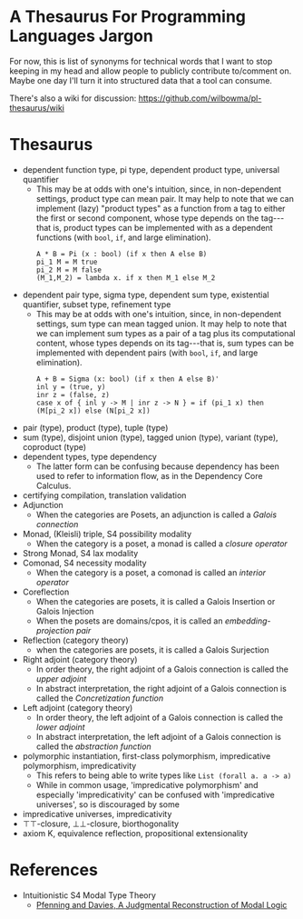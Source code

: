 # A Thesaurus For Programming Languages Jargon


For now, this is list of synonyms for technical words that I want to stop
keeping in my head and allow people to publicly contribute to/comment on.
Maybe one day I'll turn it into structured data that a tool can consume.

There's also a wiki for discussion: https://github.com/wilbowma/pl-thesaurus/wiki

# Thesaurus

- dependent function type, pi type, dependent product type, universal quantifier
  - This may be at odds with one's intuition, since, in non-dependent settings, product type can mean pair.
    It may help to note that we can implement (lazy) "product types" as a function from a tag to either the first or second component, whose type depends on the tag---that is, product types can be implemented with as a dependent functions (with `bool`, `if`, and large elimination).
    ```
    A * B = Pi (x : bool) (if x then A else B)
    pi_1 M = M true
    pi_2 M = M false
    (M_1,M_2) = lambda x. if x then M_1 else M_2
    ```
- dependent pair type, sigma type, dependent sum type, existential quantifier, subset type, refinement type
  - This may be at odds with one's intuition, since, in non-dependent settings, sum type can mean tagged union.
    It may help to note that we can implement sum types as a pair of a tag plus its computational content, whose types depends
    on its tag---that is, sum types can be implemented with dependent pairs (with `bool`, `if`, and large elimination).
    ```
    A + B = Sigma (x: bool) (if x then A else B)'
    inl y = (true, y)
    inr z = (false, z)
    case x of { inl y -> M | inr z -> N } = if (pi_1 x) then (M[pi_2 x]) else (N[pi_2 x])
    ```
- pair (type), product (type), tuple (type)
- sum (type), disjoint union (type), tagged union (type), variant (type), coproduct (type)
- dependent types, type dependency
  - The latter form can be confusing because dependency has been used to refer to information flow, as in the Dependency Core Calculus.
- certifying compilation, translation validation
- Adjunction
  - When the categories are Posets, an adjunction is called a *Galois connection*
- Monad, (Kleisli) triple, S4 possibility modality
  - When the category is a poset, a monad is called a *closure operator*
- Strong Monad, S4 lax modality
- Comonad, S4 necessity modality
  - When the category is a poset, a comonad is called an *interior operator*
- Coreflection 
  - When the categories are posets, it is called a Galois Insertion or Galois Injection
  - When the posets are domains/cpos, it is called an *embedding-projection pair*
- Reflection (category theory)
  - when the categories are posets, it is called a Galois Surjection
- Right adjoint (category theory)
  - In order theory, the right adjoint of a Galois connection is called the *upper adjoint*
  - In abstract interpretation, the right adjoint of a Galois connection is called the *Concretization function*
- Left adjoint (category theory)
  - In order theory, the left adjoint of a Galois connection is called the *lower adjoint*
  - In abstract interpretation, the left adjoint of a Galois connection is called the *abstraction function*
- polymorphic instantiation, first-class polymorphism, impredicative polymorphism, impredicativity
  - This refers to being able to write types like `List (forall a. a -> a)`
  - While in common usage, 'impredicative polymorphism' and especially 'impredicativity' can be confused with 'impredicative universes', so is discouraged by some
- impredicative universes, impredicativity
- ⊤⊤-closure, ⊥⊥-closure, biorthogonality
- axiom K, equivalence reflection, propositional extensionality

# References

- Intuitionistic S4 Modal Type Theory
  - [Pfenning and Davies, A Judgmental Reconstruction of Modal Logic](https://www.cs.cmu.edu/~fp/papers/mscs00.pdf)
